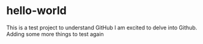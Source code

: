 # hello-world
This is a test project to understand GitHub
I am excited to delve into Github. 
Adding some more things to test again
